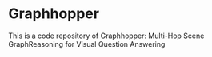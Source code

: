 # Graphhopper
This is a code repository of  Graphhopper: Multi-Hop Scene GraphReasoning for Visual Question Answering
